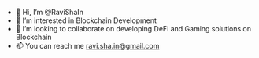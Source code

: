 - 👋 Hi, I’m @RaviShaIn
- 👀 I’m interested in Blockchain Development
- 💞️ I’m looking to collaborate on developing DeFi and Gaming solutions on Blockchain
- 📫 You can reach me ravi.sha.in@gmail.com

<!---
RaviShaIn/RaviShaIn is a ✨ special ✨ repository because its `README.md` (this file) appears on your GitHub profile.
You can click the Preview link to take a look at your changes.
--->
